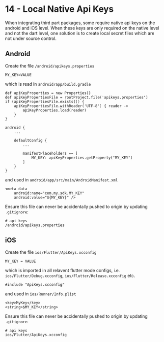 # 14 - Local Native Api Keys

When integrating third part packages, some require native api keys on the android and iOS level. When these keys are only required on the native level and not the dart level, one solution is to create local secret files which are not under source control.

## Android

Create the file `/android/apikeys.properties`

```
MY_KEY=VALUE
```

which is read in `android/app/build.gradle`

```
def apiKeyProperties = new Properties()
def apiKeyPropertiesFile = rootProject.file('apikeys.properties')
if (apiKeyPropertiesFile.exists()) {
    apiKeyPropertiesFile.withReader('UTF-8') { reader ->
        apiKeyProperties.load(reader)
    }
}

android {
    ...

    defaultConfig {
        ...

        manifestPlaceholders += [
            MY_KEY: apiKeyProperties.getProperty("MY_KEY")
        ]
    }
}
```

and used in `android/app/src/main/AndroidManifest.xml`

```
<meta-data
    android:name="com.my.sdk.MY_KEY"
    android:value="${MY_KEY}" />
```

Ensure this file can never be accidentally pushed to origin by updating `.gitignore`:

```
# api keys
/android/apikeys.properties
```

## iOS

Create the file `ios/Flutter/ApiKeys.xcconfig`

```
MY_KEY = VALUE
```

which is imported in all relavent flutter mode configs, i.e. `ios/Flutter/Debug.xcconfig`, `ios/Flutter/Release.xcconfig`  etc.

```
#include "ApiKeys.xcconfig"
```

and used in `ios/Runner/Info.plist`

```
<key>MyKey</key>
<string>$MY_KEY</string>
```

Ensure this file can never be accidentally pushed to origin by updating `.gitignore`:

```
# api keys
ios/Flutter/ApiKeys.xcconfig
```
